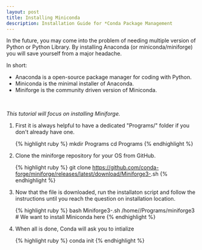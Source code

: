 ```yaml
---
layout: post
title: Installing Miniconda  
description: Installation Guide for *Conda Package Management
---
```


In the future, you may come into the problem of needing multiple version of Python or Python Library. By installing Anaconda (or miniconda/miniforge) you will save yourself from a major headache.

In short:
- Anaconda is a open-source package manager for coding with Python. 
- Miniconda is the minimal installer of Anaconda.
- Miniforge is the community driven version of Miniconda.
<br />

*This tutorial will focus on installing Miniforge.*

<ol>
<li> First it is always helpful to have a dedicated "Programs/" folder if you don't already have one.</li>

{% highlight ruby %}
mkdir Programs 
cd Programs
{% endhighlight %}

<li>Clone the miniforge repository for your OS from GitHub.</li> 

{% highlight ruby %}
git clone https://github.com/conda-forge/miniforge/releases/latest/download/Miniforge3-<YOUR-OS>.sh
{% endhighlight %}

<li>Now that the file is downloaded, run the installaton script and follow the instructions until you reach the question on installation location.</li>

{% highlight ruby %}
bash Miniforge3-<YOUR-OS>.sh 
/home/<username>/Programs/miniforge3 # We want to install Miniconda here
{% endhighlight %}

<li>When all is done, Conda will ask you to intialize</li>

{% highlight ruby %}
conda init
{% endhighlight %}

</ol>
